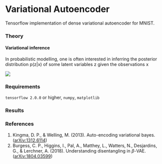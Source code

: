 # Variational Autoencoder

Tensorflow implementation of dense variational autoencoder for MNIST.

### Theory

#### Variational inference

In probabilistic modelling, one is often interested in inferring the posterior distribution p(z|x) 
of some latent variables z given the observations x

<img src="https://latex.codecogs.com/svg.image?p(z|x)=\frac{p(z,x)}{p(x)}" />

### Requirements

`tensorflow 2.0.0` or higher, `numpy`, `matplotlib`

### Results

### References

1. Kingma, D. P., & Welling, M. (2013). Auto-encoding variational bayes. ([arXiv:1312.6114](https://arxiv.org/pdf/1312.6114.pdf))
2. Burgess, C. P., Higgins, I., Pal, A., Matthey, L., Watters, N., Desjardins, G., & Lerchner, A. (2018). Understanding disentangling in $\beta$-VAE. ([arXiv:1804.03599](https://arxiv.org/pdf/1804.03599.pdf))